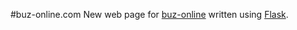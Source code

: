 #buz-online.com
New web page for [buz-online](http://www.buz-online.com) written using [Flask](http://flask.pocoo.org/).
